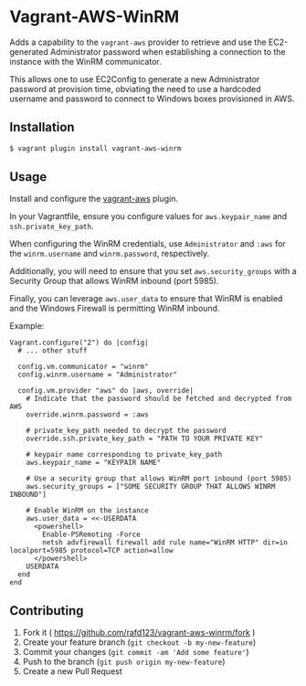 # Vagrant-AWS-WinRM

Adds a capability to the `vagrant-aws` provider to retrieve and use the EC2-generated Administrator password when establishing a connection to the instance with the WinRM communicator.

This allows one to use EC2Config to generate a new Administrator password at provision time, obviating the need to use a hardcoded username and password to connect to Windows boxes provisioned in AWS.

## Installation

```bash
$ vagrant plugin install vagrant-aws-winrm
```

## Usage

Install and configure the [vagrant-aws](https://github.com/mitchellh/vagrant-aws) plugin.

In your Vagrantfile, ensure you configure values for `aws.keypair_name` and `ssh.private_key_path`.

When configuring the WinRM credentials, use `Administrator` and `:aws` for the `winrm.username` and `winrm.password`, respectively.

Additionally, you will need to ensure that you set `aws.security_groups` with a Security Group that allows WinRM inbound (port 5985).

Finally, you can leverage `aws.user_data` to ensure that WinRM is enabled and the Windows Firewall is permitting WinRM inbound.

Example:

```
Vagrant.configure("2") do |config|
  # ... other stuff

  config.vm.communicator = "winrm"
  config.winrm.username = "Administrator"

  config.vm.provider "aws" do |aws, override|
    # Indicate that the password should be fetched and decrypted from AWS   
    override.winrm.password = :aws

    # private_key_path needed to decrypt the password
    override.ssh.private_key_path = "PATH TO YOUR PRIVATE KEY"

    # keypair name corresponding to private_key_path
    aws.keypair_name = "KEYPAIR NAME"

    # Use a security group that allows WinRM port inbound (port 5985)
    aws.security_groups = ["SOME SECURITY GROUP THAT ALLOWS WINRM INBOUND"]

    # Enable WinRM on the instance
    aws.user_data = <<-USERDATA
      <powershell>
        Enable-PSRemoting -Force
        netsh advfirewall firewall add rule name="WinRM HTTP" dir=in localport=5985 protocol=TCP action=allow
      </powershell>
    USERDATA
  end
end

```

## Contributing

1. Fork it ( https://github.com/rafd123/vagrant-aws-winrm/fork )
2. Create your feature branch (`git checkout -b my-new-feature`)
3. Commit your changes (`git commit -am 'Add some feature'`)
4. Push to the branch (`git push origin my-new-feature`)
5. Create a new Pull Request
